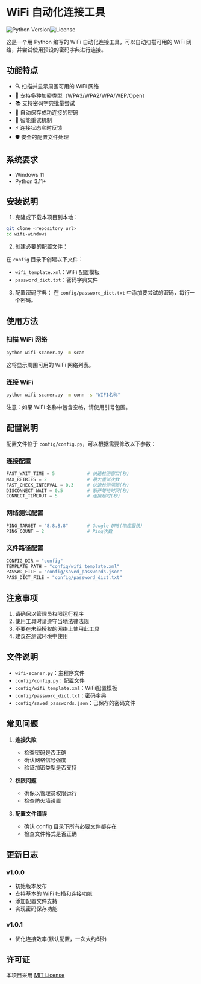 # WiFi 自动化连接工具

![Python Version](https://img.shields.io/badge/Python-3.11%2B-blue)![License](https://img.shields.io/badge/License-MIT-green)

这是一个用 Python 编写的 WiFi 自动化连接工具，可以自动扫描可用的 WiFi 网络，并尝试使用预设的密码字典进行连接。

## 功能特点

- 🔍 扫描并显示周围可用的 WiFi 网络
- 🔑 支持多种加密类型（WPA3/WPA2/WPA/WEP/Open）
- 📚 支持密码字典批量尝试
- 💾 自动保存成功连接的密码
- 🔄 智能重试机制
- ⚡ 连接状态实时反馈
- 🛡️ 安全的配置文件处理

## 系统要求

- Windows 11 
- Python 3.11+

## 安装说明

1. 克隆或下载本项目到本地：
```bash
git clone <repository_url>
cd wifi-windows
```

2. 创建必要的配置文件：

在 `config` 目录下创建以下文件：
- `wifi_template.xml`：WiFi 配置模板
- `password_dict.txt`：密码字典文件

3. 配置密码字典：
在 `config/password_dict.txt` 中添加要尝试的密码，每行一个密码。

## 使用方法

### 扫描 WiFi 网络

```bash
python wifi-scaner.py -m scan
```

这将显示周围可用的 WiFi 网络列表。

### 连接 WiFi

```bash
python wifi-scaner.py -m conn -s "WIFI名称"
```

注意：如果 WiFi 名称中包含空格，请使用引号包围。

## 配置说明

配置文件位于 `config/config.py`，可以根据需要修改以下参数：

### 连接配置
```python
FAST_WAIT_TIME = 5            # 快速检测窗口(秒)
MAX_RETRIES = 2               # 最大重试次数
FAST_CHECK_INTERVAL = 0.3     # 快速检测间隔(秒)
DISCONNECT_WAIT = 0.5         # 断开等待时间(秒)
CONNECT_TIMEOUT = 5           # 连接超时(秒)
```

### 网络测试配置
```python
PING_TARGET = "8.8.8.8"       # Google DNS(响应最快)
PING_COUNT = 2                # Ping次数
```

### 文件路径配置
```python
CONFIG_DIR = "config"
TEMPLATE_PATH = "config/wifi_template.xml"
PASSWD_FILE = "config/saved_passwords.json"
PASS_DICT_FILE = "config/password_dict.txt"
```

## 注意事项

1. 请确保以管理员权限运行程序
2. 使用工具时请遵守当地法律法规
3. 不要在未经授权的网络上使用此工具
4. 建议在测试环境中使用

## 文件说明

- `wifi-scaner.py`：主程序文件
- `config/config.py`：配置文件
- `config/wifi_template.xml`：WiFi配置模板
- `config/password_dict.txt`：密码字典
- `config/saved_passwords.json`：已保存的密码文件

## 常见问题

1. **连接失败**
   - 检查密码是否正确
   - 确认网络信号强度
   - 验证加密类型是否支持

2. **权限问题**
   - 确保以管理员权限运行
   - 检查防火墙设置

3. **配置文件错误**
   - 确认 config 目录下所有必要文件都存在
   - 检查文件格式是否正确

## 更新日志

### v1.0.0
- 初始版本发布
- 支持基本的 WiFi 扫描和连接功能
- 添加配置文件支持
- 实现密码保存功能
### v1.0.1
- 优化连接效率(默认配置，一次大约6秒)

## 许可证

本项目采用 [MIT License](LICENSE)
